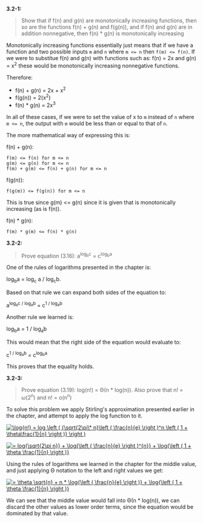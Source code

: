 **3.2-1:**

> Show that if f(n) and g(n) are monotonically increasing functions, then so are the functions f(n) + g(n) and f(g(n)), and if f(n) and g(n) are in addition nonnegative, then f(n) * g(n) is monotonically increasing

Monotonically increasing functions essentially just means that if we have a function and two possible inputs `m` and `n` where `m <= n` then `f(m) <= f(n)`. If we were to substitue f(n) and g(n) with functions such as: f(n) = 2x and g(n) = x<sup>2</sup> these would be monotonically increasing nonnegative functions.

Therefore:

- f(n) + g(n) &equals; 2x + x<sup>2</sup> 
- f(g(n)) &equals; 2(x<sup>2</sup>)
- f(n) * g(n) &equals; 2x<sup>3</sup>

In all of these cases, if we were to set the value of x to `m` instead of `n` where `m <= n`, the output with `m` would be less than or equal to that of `n`.

The more mathematical way of expressing this is:

f(n) + g(n):

```
f(m) <= f(n) for m <= n
g(m) <= g(n) for m <= n
f(m) + g(m) <= f(n) + g(n) for m <= n
```

f(g(n)):

```
f(g(m)) <= f(g(n)) for m <= n
```

This is true since g(m) <= g(n) since it is given that is monotonically increasing (as is f(n)).

f(n) * g(n):

```
f(m) * g(m) <= f(n) * g(n)
```

**3.2-2:**

> Prove equation (3.16): a<sup>log<sub>b</sub>c</sup> = c<sup>log<sub>b</sub>a</sup>

One of the rules of logarithms presented in the chapter is:

log<sub>b</sub>a = log<sub>c</sub> a / log<sub>c</sub>b.

Based on that rule we can expand both sides of the equation to:

a<sup>log<sub>a</sub>c / log<sub>a</sub>b</sup> = c<sup>1 / log<sub>a</sub>b</sup>

Another rule we learned is:

log<sub>b</sub>a = 1 / log<sub>a</sub>b

This would mean that the right side of the equation would evaluate to:

c<sup>1 / log<sub>a</sub>b</sup> &equals; c<sup>log<sub>b</sub>a</sup>

This proves that the equality holds.

**3.2-3:**

> Prove equation (3.19): log(n!) = &Theta;(n * log(n)). Also prove that n! = &omega;(2<sup>n</sup>) and n! = &omicron;(n<sup>n</sup>)

To solve this problem we apply Stirling's approximation presented earlier in the chapter, and attempt to apply the log function to it.

<a href="https://www.codecogs.com/eqnedit.php?latex=\log{n!}&space;=&space;log&space;\left&space;(&space;{\sqrt{2\pi\*&space;n}\left&space;(&space;\frac{n}{e}&space;\right&space;)^n&space;\left&space;(&space;1&space;&plus;&space;\theta\frac{1}{n}&space;\right&space;)}&space;\right&space;)" target="_blank"><img src="https://latex.codecogs.com/gif.latex?\log{n!}&space;=&space;log&space;\left&space;(&space;{\sqrt{2\pi\*&space;n}\left&space;(&space;\frac{n}{e}&space;\right&space;)^n&space;\left&space;(&space;1&space;&plus;&space;\theta\frac{1}{n}&space;\right&space;)}&space;\right&space;)" title="\log{n!} = log \left ( {\sqrt{2\pi\* n}\left ( \frac{n}{e} \right )^n \left ( 1 + \theta\frac{1}{n} \right )} \right )" /></a>

<a href="https://www.codecogs.com/eqnedit.php?latex==&space;log{\sqrt{2\pi&space;n}}&space;&plus;&space;\log{\left&space;(&space;\frac{n}{e}&space;\right&space;)^{n}}&space;&plus;&space;\log{\left&space;(&space;1&space;&plus;&space;\theta&space;\frac{1}{n}&space;\right&space;)}" target="_blank"><img src="https://latex.codecogs.com/gif.latex?=&space;log{\sqrt{2\pi&space;n}}&space;&plus;&space;\log{\left&space;(&space;\frac{n}{e}&space;\right&space;)^{n}}&space;&plus;&space;\log{\left&space;(&space;1&space;&plus;&space;\theta&space;\frac{1}{n}&space;\right&space;)}" title="= log{\sqrt{2\pi n}} + \log{\left ( \frac{n}{e} \right )^{n}} + \log{\left ( 1 + \theta \frac{1}{n} \right )}" /></a>

Using the rules of logarithms we learned in the chapter for the middle value, and just applying &Theta; notation to the left and right values we get:

<a href="https://www.codecogs.com/eqnedit.php?latex==&space;\theta&space;\sqrt{n}&space;&plus;&space;n&space;*&space;\log{\left&space;(&space;\frac{n}{e}&space;\right&space;)}&space;&plus;&space;\log{\left&space;(&space;1&space;&plus;&space;\theta&space;\frac{1}{n}&space;\right&space;)}" target="_blank"><img src="https://latex.codecogs.com/gif.latex?=&space;\theta&space;\sqrt{n}&space;&plus;&space;n&space;*&space;\log{\left&space;(&space;\frac{n}{e}&space;\right&space;)}&space;&plus;&space;\log{\left&space;(&space;1&space;&plus;&space;\theta&space;\frac{1}{n}&space;\right&space;)}" title="= \theta \sqrt{n} + n * \log{\left ( \frac{n}{e} \right )} + \log{\left ( 1 + \theta \frac{1}{n} \right )}" /></a>

We can see that the middle value would fall into &Theta;(n * log(n)), we can discard the other values as lower order terms, since the equation would be dominated by that value.

